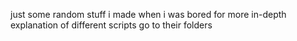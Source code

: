 just some random stuff i made when i was bored
for more in-depth explanation of different scripts go to their folders

